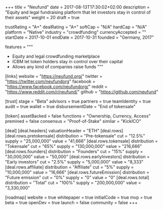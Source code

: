 +++
title = "Neufund"
date = 2017-08-13T17:30:02+02:00
description = "Equity and legal fundraising platform that let investors stay in control of their assets"
weight = 20
draft = true

trustRating = "A+"
dealRating = "A+"
softCap = "N/A"
hardCap = "N/A"
platform = "Native"
industry = "crowdfunding"
currencyAccepted = ""
startDate = 2017-10-01
endDate = 2017-10-31
founded = "Germany, 2017"

features = """
- Equity and legal crowdfunding marketplace
- ICBM let token holders stay in control over their capital
- Allows any kind of companies raise funds
"""

[links]
  website = "https://neufund.org/"
  twitter = "https://twitter.com/neufundorg"
  facebook = "https://www.facebook.com/neufundorg/"
  reddit = "https://www.reddit.com/r/neufund/"
  github = "https://github.com/neufund"

[trust]
  stage = "Beta"
  advisors = true
  partners = true
  teamIdentity = true
  audit = true
  wallet = true
  disbursementDate = "End of tokensale"

[token]
  assetBacked = false
  functions = "Ownership, Currency, Access"
  premined = false
  consensus = "Proof-of-Stake"
  similar = "KickICO"

[deal]
  [deal.headers]
    valuationHeader = "ETH"
  [deal.rows]
    [deal.rows.pretokensale]
      distribution = "Pre-tokensale"
      cut = "12.5%"
      supply = "25,000,000"
      value = "41,666"
    [deal.rows.tokensale]
      distribution = "Tokensale"
      cut = "65%"
      supply = "130,000,000"
      value = "216,666"
    [deal.rows.founders]
      distribution = "Founders"
      cut = "15%"
      supply = "30,000,000"
      value = "50,000"
    [deal.rows.earlyInvestors]
      distribution = "Early investors"
      cut = "2.5%"
      supply = "5,000,000"
      value = "8,333"
    [deal.rows.affiliate]
      distribution = "Affiliate"
      cut = "5%"
      supply = "10,000,000"
      value = "16,666"
    [deal.rows.futureEmission]
      distribution = "Future emission"
      cut = "0%"
      supply = "0"
      value = "0"
    [deal.rows.total]
      distribution = "Total"
      cut = "100%"
      supply = "200,000,000"
      value = "3,330,000"

[roadmap]
  website = true
  whitepaper = true
  initialCode = true
  mvp = true
  beta = true
  openDev = true
  launch = false
  community = false
+++
